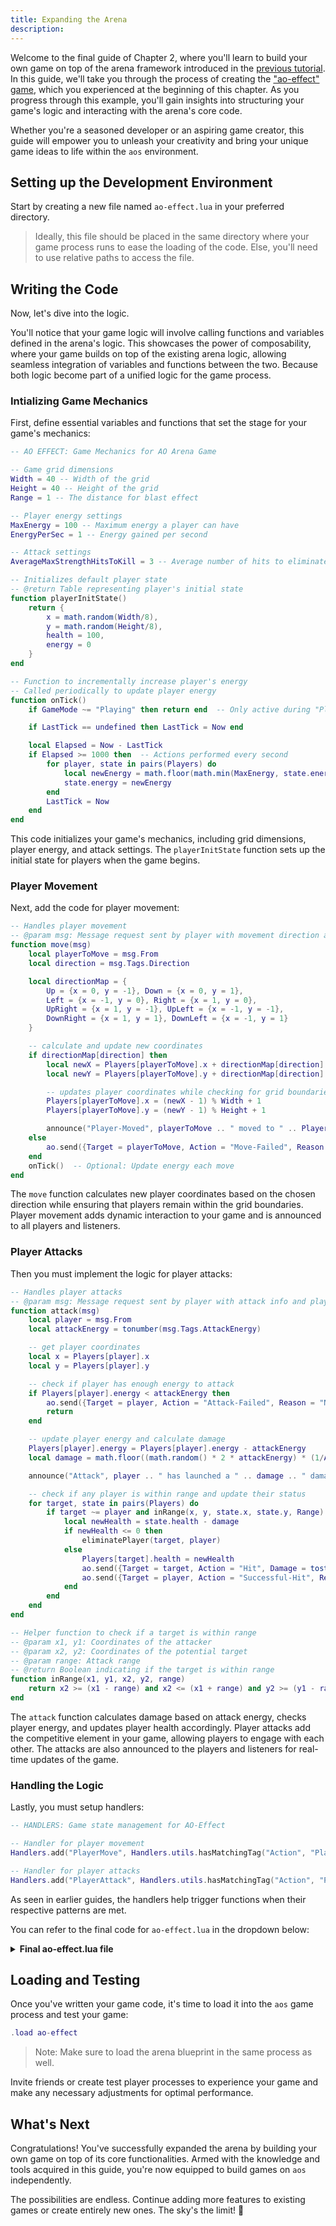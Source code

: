 ```yaml
---
title: Expanding the Arena
description: 
---
```


Welcome to the final guide of Chapter 2, where you'll learn to build your own game on top of the arena framework introduced in the [previous tutorial](arena-mechanics). In this guide, we'll take you through the process of creating the ["ao-effect" game](ao-effect), which you experienced at the beginning of this chapter. As you progress through this example, you'll gain insights into structuring your game's logic and interacting with the arena's core code.

Whether you're a seasoned developer or an aspiring game creator, this guide will empower you to unleash your creativity and bring your unique game ideas to life within the `aos` environment.

## Setting up the Development Environment

Start by creating a new file named `ao-effect.lua` in your preferred directory.

> Ideally, this file should be placed in the same directory where your game process runs to ease the loading of the code. Else, you'll need to use relative paths to access the file.

## Writing the Code

Now, let's dive into the logic.

You'll notice that your game logic will involve calling functions and variables defined in the arena's logic. This showcases the power of composability, where your game builds on top of the existing arena logic, allowing seamless integration of variables and functions between the two. Because both logic become part of a unified logic for the game process.

### Intializing Game Mechanics

First, define essential variables and functions that set the stage for your game's mechanics:

```lua
-- AO EFFECT: Game Mechanics for AO Arena Game

-- Game grid dimensions
Width = 40 -- Width of the grid
Height = 40 -- Height of the grid
Range = 1 -- The distance for blast effect

-- Player energy settings
MaxEnergy = 100 -- Maximum energy a player can have
EnergyPerSec = 1 -- Energy gained per second

-- Attack settings
AverageMaxStrengthHitsToKill = 3 -- Average number of hits to eliminate a player

-- Initializes default player state
-- @return Table representing player's initial state
function playerInitState()
    return {
        x = math.random(Width/8),
        y = math.random(Height/8),
        health = 100,
        energy = 0
    }
end

-- Function to incrementally increase player's energy
-- Called periodically to update player energy
function onTick()
    if GameMode ~= "Playing" then return end  -- Only active during "Playing" state

    if LastTick == undefined then LastTick = Now end

    local Elapsed = Now - LastTick
    if Elapsed >= 1000 then  -- Actions performed every second
        for player, state in pairs(Players) do
            local newEnergy = math.floor(math.min(MaxEnergy, state.energy + (Elapsed * EnergyPerSec // 2000)))
            state.energy = newEnergy
        end
        LastTick = Now
    end
end
```

This code initializes your game's mechanics, including grid dimensions, player energy, and attack settings. The `playerInitState` function sets up the initial state for players when the game begins.

### Player Movement

Next, add the code for player movement:

```lua
-- Handles player movement
-- @param msg: Message request sent by player with movement direction and player info
function move(msg)
    local playerToMove = msg.From
    local direction = msg.Tags.Direction

    local directionMap = {
        Up = {x = 0, y = -1}, Down = {x = 0, y = 1},
        Left = {x = -1, y = 0}, Right = {x = 1, y = 0},
        UpRight = {x = 1, y = -1}, UpLeft = {x = -1, y = -1},
        DownRight = {x = 1, y = 1}, DownLeft = {x = -1, y = 1}
    }

    -- calculate and update new coordinates
    if directionMap[direction] then
        local newX = Players[playerToMove].x + directionMap[direction].x
        local newY = Players[playerToMove].y + directionMap[direction].y

        -- updates player coordinates while checking for grid boundaries
        Players[playerToMove].x = (newX - 1) % Width + 1
        Players[playerToMove].y = (newY - 1) % Height + 1

        announce("Player-Moved", playerToMove .. " moved to " .. Players[playerToMove].x .. "," .. Players[playerToMove].y .. ".")
    else
        ao.send({Target = playerToMove, Action = "Move-Failed", Reason = "Invalid direction."})
    end
    onTick()  -- Optional: Update energy each move
end
```

The `move` function calculates new player coordinates based on the chosen direction while ensuring that players remain within the grid boundaries. Player movement adds dynamic interaction to your game and is announced to all players and listeners.

### Player Attacks

Then you must implement the logic for player attacks:

```lua
-- Handles player attacks
-- @param msg: Message request sent by player with attack info and player state
function attack(msg)
    local player = msg.From
    local attackEnergy = tonumber(msg.Tags.AttackEnergy)

    -- get player coordinates
    local x = Players[player].x
    local y = Players[player].y

    -- check if player has enough energy to attack
    if Players[player].energy < attackEnergy then
        ao.send({Target = player, Action = "Attack-Failed", Reason = "Not enough energy."})
        return
    end

    -- update player energy and calculate damage
    Players[player].energy = Players[player].energy - attackEnergy
    local damage = math.floor((math.random() * 2 * attackEnergy) * (1/AverageMaxStrengthHitsToKill))

    announce("Attack", player .. " has launched a " .. damage .. " damage attack from " .. x .. "," .. y .. "!")

    -- check if any player is within range and update their status
    for target, state in pairs(Players) do
        if target ~= player and inRange(x, y, state.x, state.y, Range) then
            local newHealth = state.health - damage
            if newHealth <= 0 then
                eliminatePlayer(target, player)
            else
                Players[target].health = newHealth
                ao.send({Target = target, Action = "Hit", Damage = tostring(damage), Health = tostring(newHealth)})
                ao.send({Target = player, Action = "Successful-Hit", Recipient = target, Damage = tostring(damage), Health = tostring(newHealth)})
            end
        end
    end
end

-- Helper function to check if a target is within range
-- @param x1, y1: Coordinates of the attacker
-- @param x2, y2: Coordinates of the potential target
-- @param range: Attack range
-- @return Boolean indicating if the target is within range
function inRange(x1, y1, x2, y2, range)
    return x2 >= (x1 - range) and x2 <= (x1 + range) and y2 >= (y1 - range) and y2 <= (y1 + range)
end
```

The `attack` function calculates damage based on attack energy, checks player energy, and updates player health accordingly. Player attacks add the competitive element in your game, allowing players to engage with each other. The attacks are also announced to the players and listeners for real-time updates of the game.

### Handling the Logic

Lastly, you must setup handlers:

```lua
-- HANDLERS: Game state management for AO-Effect

-- Handler for player movement
Handlers.add("PlayerMove", Handlers.utils.hasMatchingTag("Action", "PlayerMove"), move)

-- Handler for player attacks
Handlers.add("PlayerAttack", Handlers.utils.hasMatchingTag("Action", "PlayerAttack"), attack)
```

As seen in earlier guides, the handlers help trigger functions when their respective patterns are met.

You can refer to the final code for `ao-effect.lua` in the dropdown below:

<details>
  <summary><strong>Final ao-effect.lua file</strong></summary>

```lua
-- AO EFFECT: Game Mechanics for AO Arena Game

-- Game grid dimensions
Width = 40 -- Width of the grid
Height = 40 -- Height of the grid
Range = 1 -- The distance for blast effect

-- Player energy settings
MaxEnergy = 100 -- Maximum energy a player can have
EnergyPerSec = 1 -- Energy gained per second

-- Attack settings
AverageMaxStrengthHitsToKill = 3 -- Average number of hits to eliminate a player

-- Initializes default player state
-- @return Table representing player's initial state
function playerInitState()
    return {
        x = math.random(0, Width),
        y = math.random(0, Height),
        health = 100,
        energy = 0
    }
end

-- Function to incrementally increase player's energy
-- Called periodically to update player energy
function onTick()
    if GameMode ~= "Playing" then return end  -- Only active during "Playing" state

    if LastTick == undefined then LastTick = Now end

    local Elapsed = Now - LastTick
    if Elapsed >= 1000 then  -- Actions performed every second
        for player, state in pairs(Players) do
            local newEnergy = math.floor(math.min(MaxEnergy, state.energy + (Elapsed * EnergyPerSec // 2000)))
            state.energy = newEnergy
        end
        LastTick = Now
    end
end

-- Handles player movement
-- @param msg: Message request sent by player with movement direction and player info
function move(msg)
    local playerToMove = msg.From
    local direction = msg.Tags.Direction

    local directionMap = {
        Up = {x = 0, y = -1}, Down = {x = 0, y = 1},
        Left = {x = -1, y = 0}, Right = {x = 1, y = 0},
        UpRight = {x = 1, y = -1}, UpLeft = {x = -1, y = -1},
        DownRight = {x = 1, y = 1}, DownLeft = {x = -1, y = 1}
    }

    -- calculate and update new coordinates
    if directionMap[direction] then
        local newX = Players[playerToMove].x + directionMap[direction].x
        local newY = Players[playerToMove].y + directionMap[direction].y

        -- updates player coordinates while checking for grid boundaries
        Players[playerToMove].x = (newX - 1) % Width + 1
        Players[playerToMove].y = (newY - 1) % Height + 1

        announce("Player-Moved", playerToMove .. " moved to " .. Players[playerToMove].x .. "," .. Players[playerToMove].y .. ".")
    else
        ao.send({Target = playerToMove, Action = "Move-Failed", Reason = "Invalid direction."})
    end
    onTick()  -- Optional: Update energy each move
end

-- Handles player attacks
-- @param msg: Message request sent by player with attack info and player state
function attack(msg)
    local player = msg.From
    local attackEnergy = tonumber(msg.Tags.AttackEnergy)

    -- get player coordinates
    local x = Players[player].x
    local y = Players[player].y

    -- check if player has enough energy to attack
    if Players[player].energy < attackEnergy then
        ao.send({Target = player, Action = "Attack-Failed", Reason = "Not enough energy."})
        return
    end

    -- update player energy and calculate damage
    Players[player].energy = Players[player].energy - attackEnergy
    local damage = math.floor((math.random() * 2 * attackEnergy) * (1/AverageMaxStrengthHitsToKill))

    announce("Attack", player .. " has launched a " .. damage .. " damage attack from " .. x .. "," .. y .. "!")

    -- check if any player is within range and update their status
    for target, state in pairs(Players) do
        if target ~= player and inRange(x, y, state.x, state.y, Range) then
            local newHealth = state.health - damage
            if newHealth <= 0 then
                eliminatePlayer(target, player)
            else
                Players[target].health = newHealth
                ao.send({Target = target, Action = "Hit", Damage = tostring(damage), Health = tostring(newHealth)})
                ao.send({Target = player, Action = "Successful-Hit", Recipient = target, Damage = tostring(damage), Health = tostring(newHealth)})
            end
        end
    end
end

-- Helper function to check if a target is within range
-- @param x1, y1: Coordinates of the attacker
-- @param x2, y2: Coordinates of the potential target
-- @param range: Attack range
-- @return Boolean indicating if the target is within range
function inRange(x1, y1, x2, y2, range)
    return x2 >= (x1 - range) and x2 <= (x1 + range) and y2 >= (y1 - range) and y2 <= (y1 + range)
end

-- HANDLERS: Game state management for AO-Effect

-- Handler for player movement
Handlers.add("PlayerMove", Handlers.utils.hasMatchingTag("Action", "PlayerMove"), move)

-- Handler for player attacks
Handlers.add("PlayerAttack", Handlers.utils.hasMatchingTag("Action", "PlayerAttack"), attack)
```

</details>

## Loading and Testing

Once you've written your game code, it's time to load it into the `aos` game process and test your game:

```lua
.load ao-effect
```

> Note: Make sure to load the arena blueprint in the same process as well.

Invite friends or create test player processes to experience your game and make any necessary adjustments for optimal performance.

## What's Next

Congratulations! You've successfully expanded the arena by building your own game on top of its core functionalities. Armed with the knowledge and tools acquired in this guide, you're now equipped to build games on `aos` independently.

The possibilities are endless. Continue adding more features to existing games or create entirely new ones. The sky's the limit! 🚀
